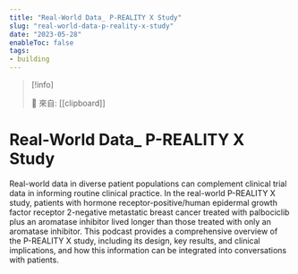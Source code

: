 ```yaml
---
title: "Real-World Data_ P-REALITY X Study"
slug: "real-world-data-p-reality-x-study"
date: "2023-05-28"
enableToc: false
tags:
- building
---
```


> [!info]
>
> 🌱 來自: [[clipboard]]

# Real-World Data_ P-REALITY X Study

Real-world data in diverse patient populations can complement clinical trial data in informing routine clinical practice.
In the real-world P-REALITY X study, patients with hormone receptor-positive/human epidermal growth factor receptor 2-negative metastatic breast cancer treated with palbociclib plus an aromatase inhibitor lived longer than those treated with only an aromatase inhibitor.
This podcast provides a comprehensive overview of the P-REALITY X study, including its design, key results, and clinical implications, and how this information can be integrated into conversations with patients.
